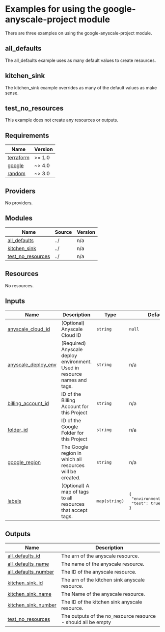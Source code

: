 # Examples for using the google-anyscale-project module

There are three examples on using the google-anyscale-project module.

## all_defaults
The all_defaults example uses as many default values to create resources.

## kitchen_sink
The kitchen_sink example overrides as many of the default values as make sense.

## test_no_resources

This example does not create any resources or outputs.

<!-- BEGINNING OF PRE-COMMIT-TERRAFORM DOCS HOOK -->
## Requirements

| Name | Version |
|------|---------|
| <a name="requirement_terraform"></a> [terraform](#requirement\_terraform) | >= 1.0 |
| <a name="requirement_google"></a> [google](#requirement\_google) | ~> 4.0 |
| <a name="requirement_random"></a> [random](#requirement\_random) | ~> 3.0 |

## Providers

No providers.

## Modules

| Name | Source | Version |
|------|--------|---------|
| <a name="module_all_defaults"></a> [all\_defaults](#module\_all\_defaults) | ../ | n/a |
| <a name="module_kitchen_sink"></a> [kitchen\_sink](#module\_kitchen\_sink) | ../ | n/a |
| <a name="module_test_no_resources"></a> [test\_no\_resources](#module\_test\_no\_resources) | ../ | n/a |

## Resources

No resources.

## Inputs

| Name | Description | Type | Default | Required |
|------|-------------|------|---------|:--------:|
| <a name="input_anyscale_cloud_id"></a> [anyscale\_cloud\_id](#input\_anyscale\_cloud\_id) | (Optional) Anyscale Cloud ID | `string` | `null` | no |
| <a name="input_anyscale_deploy_env"></a> [anyscale\_deploy\_env](#input\_anyscale\_deploy\_env) | (Required) Anyscale deploy environment. Used in resource names and tags. | `string` | n/a | yes |
| <a name="input_billing_account_id"></a> [billing\_account\_id](#input\_billing\_account\_id) | ID of the Billing Account for this Project | `string` | n/a | yes |
| <a name="input_folder_id"></a> [folder\_id](#input\_folder\_id) | ID of the Google Folder for this Project | `string` | n/a | yes |
| <a name="input_google_region"></a> [google\_region](#input\_google\_region) | The Google region in which all resources will be created. | `string` | n/a | yes |
| <a name="input_labels"></a> [labels](#input\_labels) | (Optional) A map of tags to all resources that accept tags. | `map(string)` | <pre>{<br>  "environment": "test",<br>  "test": true<br>}</pre> | no |

## Outputs

| Name | Description |
|------|-------------|
| <a name="output_all_defaults_id"></a> [all\_defaults\_id](#output\_all\_defaults\_id) | The arn of the anyscale resource. |
| <a name="output_all_defaults_name"></a> [all\_defaults\_name](#output\_all\_defaults\_name) | The name of the anyscale resource. |
| <a name="output_all_defaults_number"></a> [all\_defaults\_number](#output\_all\_defaults\_number) | The ID of the anyscale resource. |
| <a name="output_kitchen_sink_id"></a> [kitchen\_sink\_id](#output\_kitchen\_sink\_id) | The arn of the kitchen sink anyscale resource. |
| <a name="output_kitchen_sink_name"></a> [kitchen\_sink\_name](#output\_kitchen\_sink\_name) | The Name of the anyscale resource. |
| <a name="output_kitchen_sink_number"></a> [kitchen\_sink\_number](#output\_kitchen\_sink\_number) | The ID of the kitchen sink anyscale resource. |
| <a name="output_test_no_resources"></a> [test\_no\_resources](#output\_test\_no\_resources) | The outputs of the no\_resource resource - should all be empty |
<!-- END OF PRE-COMMIT-TERRAFORM DOCS HOOK -->

<!-- References -->
[Terraform]: https://www.terraform.io
[Issues]: https://github.com/anyscale/sa-terraform-google-cloudfoundation-modules/issues
[badge-build]: https://github.com/anyscale/sa-terraform-google-cloudfoundation-modules/workflows/CI/CD%20Pipeline/badge.svg
[badge-terraform]: https://img.shields.io/badge/terraform-1.x%20-623CE4.svg?logo=terraform
[badge-tf-aws]: https://img.shields.io/badge/AWS-4.+-F8991D.svg?logo=terraform
[build-status]: https://github.com/anyscale/sa-terraform-google-cloudfoundation-modules/actions
